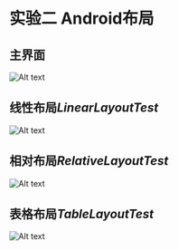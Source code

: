 # 实验二 Android布局
## 主界面
![Alt text](https://github.com/ye1831/homework123/blob/master/lab2/src/image/01.png)
## 线性布局*LinearLayoutTest*
![Alt text](https://github.com/ye1831/homework123/blob/master/lab2/src/image/02.png)
## 相对布局*RelativeLayoutTest*
![Alt text](https://github.com/ye1831/homework123/blob/master/lab2/src/image/03.png)
## 表格布局*TableLayoutTest*
![Alt text](https://github.com/ye1831/homework123/blob/master/lab2/src/image/04.png)
